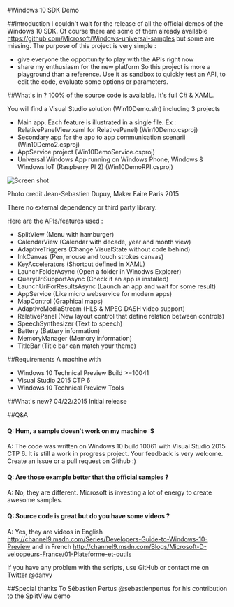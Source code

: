 #Windows 10 SDK Demo

##Introduction
I couldn't wait for the release of all the official demos of the Windows 10 SDK. Of course there are some of them already available https://github.com/Microsoft/Windows-universal-samples but some are missing. The purpose of this project is very simple :
- give everyone the opportunity to play with the APIs right now
- share my enthusiasm for the new platform
So this project is more a playground than a reference. Use it as sandbox to quickly test an API, to edit the code, evaluate some options or parameters.

##What's in ?
100% of the source code is available. It's full C# & XAML.

You will find a Visual Studio solution (Win10Demo.sln) including 3 projects
- Main app. Each feature is illustrated in a single file. Ex : RelativePanelView.xaml for RelativePanel) (Win10Demo.csproj)
- Secondary app for the app to app communication scenarii (Win10Demo2.csproj)
- AppService project (Win10DemoService.csproj)
- Universal Windows App running on Windows Phone, Windows & Windows IoT (Raspberry PI 2) (Win10DemoRPI.csproj)

![Screen shot](https://github.com/danvy/Win10Demo/blob/master/img/Win10RPI2Surface.JPG)

Photo credit Jean-Sebastien Dupuy, Maker Faire Paris 2015

There no external dependency or third party library.

Here are the APIs/features used :
- SplitView (Menu with hamburger)
- CalendarView (Calendar with decade, year and month view)
- AdaptiveTriggers (Change VisualState without code behind)
- InkCanvas (Pen, mouse and touch strokes canvas)
- KeyAccelerators (Shortcut defined in XAML)
- LaunchFolderAsync (Open a folder in Winodws Explorer)
- QueryUriSupportAsync (Check if an app is installed)
- LaunchUriForResultsAsync (Launch an app and wait for some result)
- AppService (Like micro webservice for modern apps)
- MapControl (Graphical maps)
- AdaptiveMediaStream (HLS & MPEG DASH video support)
- RelativePanel (New layout control that define relation between controls)
- SpeechSynthesizer (Text to speech)
- Battery (Battery information)
- MemoryManager (Memory information)
- TitleBar (Title bar can match your theme)

##Requirements
A machine with
- Windows 10 Technical Preview Build >=10041
- Visual Studio 2015 CTP 6
- Windows 10 Technical Preview Tools

##What's new?
04/22/2015 Initial release

##Q&A
#### Q: Hum, a sample doesn't work on my machine :S
A: The code was written on Windows 10 build 10061 with Visual Studio 2015 CTP 6. It is still a work in progress project. Your feedback is very welcome. Create an issue or a pull request on Github :)
#### Q: Are those example better that the official samples ?
A: No, they are different. Microsoft is investing a lot of energy to create awesome samples.
#### Q: Source code is great but do you have some videos ?
A: Yes, they are videos in English http://channel9.msdn.com/Series/Developers-Guide-to-Windows-10-Preview and in French http://channel9.msdn.com/Blogs/Microsoft-D-veloppeurs-France/01-Plateforme-et-outils

If you have any problem with the scripts, use GitHub or contact me on Twitter @danvy

##Special thanks
To Sébastien Pertus @sebastienpertus for his contribution to the SplitView demo

